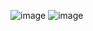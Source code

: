 ![image](https://user-images.githubusercontent.com/36649115/41831280-ddb2f69e-77fa-11e8-93ce-06bef4c7864f.png)
![image](https://user-images.githubusercontent.com/36649115/41831285-eaada4de-77fa-11e8-978e-cc37874eeee0.png)
